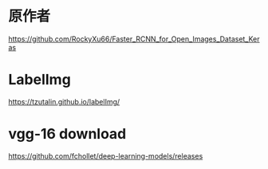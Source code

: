 # 原作者
https://github.com/RockyXu66/Faster_RCNN_for_Open_Images_Dataset_Keras
# LabelImg
https://tzutalin.github.io/labelImg/
# vgg-16 download
https://github.com/fchollet/deep-learning-models/releases 
